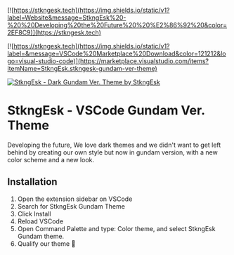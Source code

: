 [![https://stkngesk.tech](https://img.shields.io/static/v1?label=Website&message=StkngEsk%20-%20%20Developing%20the%20Future%20%20%E2%86%92%20&color=2EF8C9)](https://stkngesk.tech)

[![https://stkngesk.tech](https://img.shields.io/static/v1?label=&message=VSCode%20Marketplace%20Download&color=121212&logo=visual-studio-code)](https://marketplace.visualstudio.com/items?itemName=StkngEsk.stkngesk-gundam-ver-theme)

[![StkngEsk - Dark Gundam Ver. Theme by StkngEsk](https://firebasestorage.googleapis.com/v0/b/stkngesk-website.appspot.com/o/stkngesk-dark-theme.gif?alt=media&token=91f3c573-9029-4dee-84fd-c65957170a67)](https://stkngesk.tech)

# StkngEsk - VSCode Gundam Ver. Theme

Developing the future, We love dark themes and we didn't want to get left behind by creating our own style but now in gundam version, with a new color scheme and a new look.

## Installation

1. Open the extension sidebar on VSCode
2. Search for StkngEsk Gundam Theme
3. Click Install
4. Reload VSCode
5. Open Command Palette and type: Color theme, and select StkngEsk Gundam theme.
6. Qualify our theme 🙌